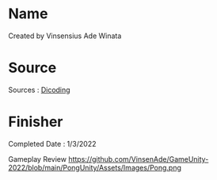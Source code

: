 # Name
Created by Vinsensius Ade Winata
# Source
Sources : [Dicoding](https://www.dicoding.com/academies/47)
# Finisher
Completed Date : 1/3/2022

Gameplay Review
https://github.com/VinsenAde/GameUnity-2022/blob/main/PongUnity/Assets/Images/Pong.png
